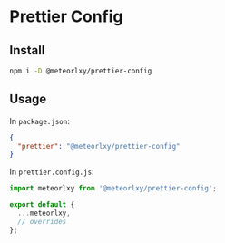 # Prettier Config

## Install

```sh
npm i -D @meteorlxy/prettier-config
```

## Usage

In `package.json`:

```json
{
  "prettier": "@meteorlxy/prettier-config"
}
```

In `prettier.config.js`:

```js
import meteorlxy from '@meteorlxy/prettier-config';

export default {
  ...meteorlxy,
  // overrides
};
```

